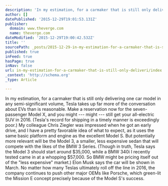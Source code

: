 ```yaml
---
description: 'In my estimation, for a carmaker that is still only delivering one car model in any semi-significant volume, Tesla takes up far more of the conversation about E'
author: []
datePublished: '2015-12-29T19:01:53.131Z'
publisher:
  domain: www.theverge.com
  name: theverge.com
dateModified: '2015-12-29T19:00:42.532Z'
title: ''
sourcePath: _posts/2015-12-29-in-my-estimation-for-a-carmaker-that-is-still-only-deliveri.md
published: true
inFeed: true
hasPage: true
inNav: false
url: in-my-estimation-for-a-carmaker-that-is-still-only-deliveri/index.html
_context: 'http://schema.org'
_type: Article

---
```

In my estimation, for a carmaker that is still only delivering one car model in any semi-significant volume, Tesla takes up far more of the conversation about EVs than is reasonable. Make a reservation now for the seven-passenger Model X, and you might --- might --- still get your all-electric SUV in 2016\. (Tesla's record for shipping in a timely manner is exceedingly poor.) My colleague Chris Ziegler was impressed when he got an early drive, and I have a pretty favorable idea of what to expect, as it uses the same basic platform and engine as the excellent Model S. But potentially more relevant will be the Model 3, a smaller, less expensive sedan that will compete with the likes of the BMW 3 Series. (Though in truth, Tesla says the Model 3 should start around $35,000, while a BMW 340i I recently tested came in at a whopping $57,000\. So BMW might be pricing itself out of the "less expensive" market.) Elon Musk says the car will be shown in March. No matter how many Teslas ultimately roll off the line in 2016, the company continues to push other major OEMs like Porsche, which green-lit the Mission E concept precisely because of the Model S's success.